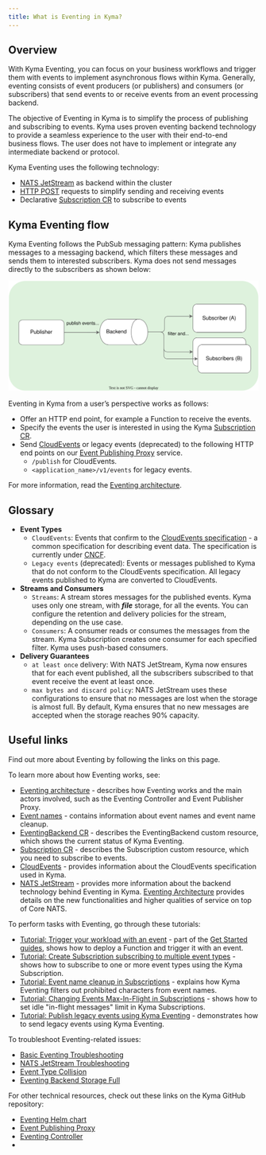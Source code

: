 ```yaml
---
title: What is Eventing in Kyma?
---
```


## Overview

With Kyma Eventing, you can focus on your business workflows and trigger them with events to implement asynchronous flows within Kyma. Generally, eventing consists of event producers (or publishers) and consumers (or subscribers) that send events to or receive events from an event processing backend.

The objective of Eventing in Kyma is to simplify the process of publishing and subscribing to events. Kyma uses proven eventing backend technology to provide a seamless experience to the user with their end-to-end business flows. The user does not have to implement or integrate any intermediate backend or protocol.

Kyma Eventing uses the following technology:
- [NATS JetStream](https://docs.nats.io/) as backend within the cluster
- [HTTP POST](https://www.w3schools.com/tags/ref_httpmethods.asp) requests to simplify sending and receiving events
- Declarative [Subscription CR](../../05-technical-reference/00-custom-resources/evnt-01-subscription.md) to subscribe to events

## Kyma Eventing flow

Kyma Eventing follows the PubSub messaging pattern: Kyma publishes messages to a messaging backend, which filters these messages and sends them to interested subscribers. Kyma does not send messages directly to the subscribers as shown below:

![PubSub](./assets/pubsub.svg)

Eventing in Kyma from a user’s perspective works as follows:

- Offer an HTTP end point, for example a Function to receive the events.
- Specify the events the user is interested in using the Kyma [Subscription CR](../../05-technical-reference/00-custom-resources/evnt-01-subscription.md).
- Send [CloudEvents](https://cloudevents.io/) or legacy events (deprecated) to the following HTTP end points on our [Event Publishing Proxy](https://github.com/kyma-project/kyma/tree/main/components/event-publisher-proxy) service.
    - `/publish` for CloudEvents.
    - `<application_name>/v1/events` for legacy events.

For more information, read the [Eventing architecture](../../05-technical-reference/00-architecture/evnt-01-architecture.md).

## Glossary

- **Event Types**
    - `CloudEvents`: Events that confirm to the [CloudEvents specification](https://cloudevents.io/) - a common specification for describing event data. The specification is currently under [CNCF](https://www.cncf.io/).
    - `Legacy events` (deprecated): Events or messages published to Kyma that do not conform to the CloudEvents specification. All legacy events published to Kyma are converted to CloudEvents.
- **Streams and Consumers**
    - `Streams`: A stream stores messages for the published events. Kyma uses only one stream, with _**file**_ storage, for all the events. You can configure the retention and delivery policies for the stream, depending on the use case.
    - `Consumers`: A consumer reads or consumes the messages from the stream. Kyma Subscription creates one consumer for each specified filter. Kyma uses push-based consumers.
- **Delivery Guarantees**
    - `at least once` delivery: With NATS JetStream, Kyma now ensures that for each event published, all the subscribers subscribed to that event receive the event at least once.
    - `max bytes and discard policy`: NATS JetStream uses these configurations to ensure that no messages are lost when the storage is almost full. By default, Kyma ensures that no new messages are accepted when the storage reaches 90% capacity.  

## Useful links

Find out more about Eventing by following the links on this page.

To learn more about how Eventing works, see:

- [Eventing architecture](../../05-technical-reference/00-architecture/evnt-01-architecture.md) - describes how Eventing works and the main actors involved, such as the Eventing Controller and Event Publisher Proxy.
- [Event names](../../05-technical-reference/evnt-01-event-names.md) - contains information about event names and event name cleanup.
- [EventingBackend CR](../../05-technical-reference/00-custom-resources/evnt-02-eventingbackend.md) - describes the EventingBackend custom resource, which shows the current status of Kyma Eventing.
- [Subscription CR](../../05-technical-reference/00-custom-resources/evnt-01-subscription.md) - describes the Subscription custom resource, which you need to subscribe to events.
- [CloudEvents](https://cloudevents.io/) - provides information about the CloudEvents specification used in Kyma.
- [NATS JetStream](https://docs.nats.io/nats-concepts/jetstream) - provides more information about the backend technology behind Eventing in Kyma. [Eventing Architecture](../../05-technical-reference/00-architecture/evnt-01-architecture.md#jet-stream) provides details on the new functionalities and higher qualities of service on top of Core NATS.

To perform tasks with Eventing, go through these tutorials:

- [Tutorial: Trigger your workload with an event](../../02-get-started/04-trigger-workload-with-event.md) - part of the [Get Started guides](../../02-get-started), shows how to deploy a Function and trigger it with an event.
- [Tutorial: Create Subscription subscribing to multiple event types](../../03-tutorials/00-eventing/evnt-02-subs-with-multiple-filters.md) - shows how to subscribe to one or more event types using the Kyma Subscription.
- [Tutorial: Event name cleanup in Subscriptions](../../03-tutorials/00-eventing/evnt-03-type-cleanup.md) - explains how Kyma Eventing filters out prohibited characters from event names.
- [Tutorial: Changing Events Max-In-Flight in Subscriptions](../../03-tutorials/00-eventing/evnt-04-change-max-in-flight-in-sub.md) - shows how to set idle "in-flight messages" limit in Kyma Subscriptions.
- [Tutorial: Publish legacy events using Kyma Eventing](../../03-tutorials/00-eventing/evnt-05-send-legacy-events.md) - demonstrates how to send legacy events using Kyma Eventing.

To troubleshoot Eventing-related issues:
- [Basic Eventing Troubleshooting](../../04-operation-guides/troubleshooting/eventing/evnt-01-eventing-troubleshooting.md)
- [NATS JetStream Troubleshooting](../../04-operation-guides/troubleshooting/eventing/evnt-02-jetstream-troubleshooting.md)
- [Event Type Collision](../../04-operation-guides/troubleshooting/eventing/evnt-03-type-collision.md)
- [Eventing Backend Storage Full](../../04-operation-guides/troubleshooting/eventing/evnt-04-free-jetstream-storage.md)

For other technical resources, check out these links on the Kyma GitHub repository:

- [Eventing Helm chart](https://github.com/kyma-project/kyma/tree/main/resources/eventing)
- [Event Publishing Proxy](https://github.com/kyma-project/kyma/tree/main/components/event-publisher-proxy)
- [Eventing Controller](https://github.com/kyma-project/kyma/tree/main/components/eventing-controller)
- 
